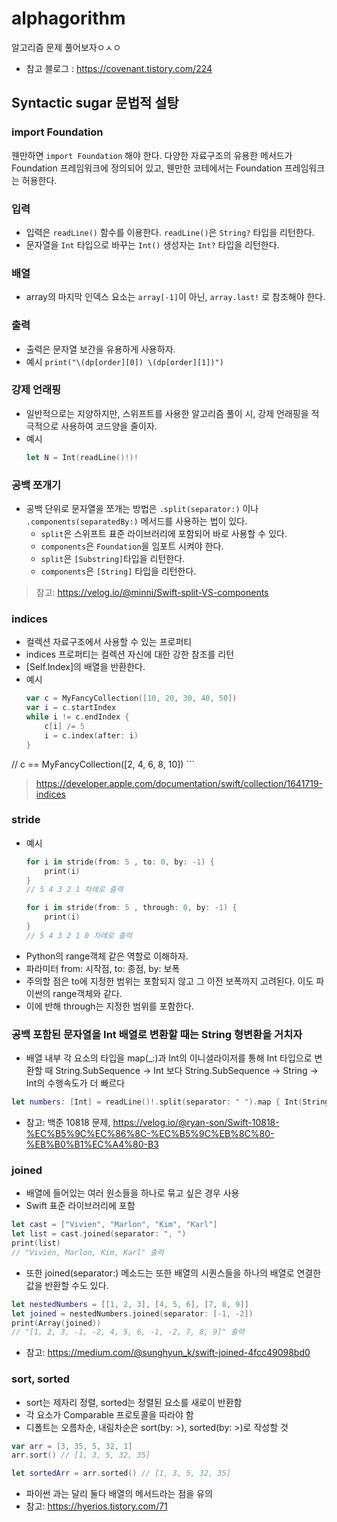 # alphagorithm
알고리즘 문제 풀어보자ㅇㅅㅇ
- 참고 블로그 : https://covenant.tistory.com/224

## Syntactic sugar 문법적 설탕

### import Foundation
웬만하면 `import Foundation` 해야 한다. 다양한 자료구조의 유용한 메서드가 Foundation 프레임워크에 정의되어 있고, 웬만한 코테에서는 Foundation 프레임워크는 허용한다.

### 입력
- 입력은 `readLine()` 함수를 이용한다. `readLine()`은 `String?` 타입을 리턴한다.
- 문자열을 `Int` 타입으로 바꾸는 `Int()` 생성자는 `Int?` 타입을 리턴한다.

### 배열
- array의 마지막 인덱스 요소는 `array[-1]`이 아닌, `array.last!` 로 참조해야 한다.

### 출력
- 출력은 문자열 보간을 유용하게 사용하자. 
- 예시 `print("\(dp[order][0]) \(dp[order][1])")`

### 강제 언래핑
- 일반적으로는 지양하지만, 스위프트를 사용한 알고리즘 풀이 시, 강제 언래핑을 적극적으로 사용하여 코드양을 줄이자.
- 예시
    ```swift
    let N = Int(readLine()!)!
    ```

### 공백 쪼개기
- 공백 단위로 문자열을 쪼개는 방법은 `.split(separator:)` 이나 `.components(separatedBy:)` 메서드를 사용하는 법이 있다.
    - `split`은 스위프트 표준 라이브러리에 포함되어 바로 사용할 수 있다.
    - `components`은 `Foundation`을 임포트 시켜야 한다.
    - `split`은 `[Substring]`타입을 리턴한다.
    - `components`은 `[String]` 타입을 리턴한다.
> 참고: https://velog.io/@minni/Swift-split-VS-components

### indices
- 컬렉션 자료구조에서 사용할 수 있는 프로퍼티
- indices 프로퍼티는 컬렉션 자신에 대한 강한 참조를 리턴
- [Self.Index]의 배열을 반환한다.
- 예시
    ```swift
    var c = MyFancyCollection([10, 20, 30, 40, 50])
    var i = c.startIndex
    while i != c.endIndex {
        c[i] /= 5
        i = c.index(after: i)
    }
// c == MyFancyCollection([2, 4, 6, 8, 10])
    ```

> https://developer.apple.com/documentation/swift/collection/1641719-indices


### stride

- 예시
    ```swift
    for i in stride(from: 5 , to: 0, by: -1) {
        print(i)
    }
    // 5 4 3 2 1 차례로 출력

    for i in stride(from: 5 , through: 0, by: -1) {
        print(i)
    }
    // 5 4 3 2 1 0 차례로 출력
    ```
- Python의 range객체 같은 역할로 이해하자.
- 파라미터 from: 시작점, to: 종점, by: 보폭
- 주의할 점은 to에 지정한 범위는 포함되지 않고 그 이전 보폭까지 고려된다. 이도 파이썬의 range객체와 같다.
- 이에 반해 through는 지정한 범위를 포함한다.

### 공백 포함된 문자열을 Int 배열로 변환할 때는 String 형변환을 거치자
- 배열 내부 각 요소의 타입을 map(_:)과 Int의 이니셜라이저를 통해 Int 타입으로 변환할 때 String.SubSequence -> Int 보다 String.SubSequence -> String -> Int의 수행속도가 더 빠르다
```swift
let numbers: [Int] = readLine()!.split(separator: " ").map { Int(String($0))! }
```
- 참고: 백준 10818 문제, https://velog.io/@ryan-son/Swift-10818-%EC%B5%9C%EC%86%8C-%EC%B5%9C%EB%8C%80-%EB%B0%B1%EC%A4%80-B3

### joined
- 배열에 들어있는 여러 원소들을 하나로 묶고 싶은 경우 사용
- Swift 표준 라이브러리에 포함
```swift
let cast = ["Vivien", "Marlon", "Kim", "Karl"]
let list = cast.joined(separator: ", ")
print(list)
// "Vivien, Marlon, Kim, Karl" 출력
```

- 또한 joined(separator:) 메소드는 또한 배열의 시퀀스들을 하나의 배열로 연결한 값을 반환할 수도 있다.
```swift
let nestedNumbers = [[1, 2, 3], [4, 5, 6], [7, 8, 9]]
let joined = nestedNumbers.joined(separator: [-1, -2])
print(Array(joined))
// "[1, 2, 3, -1, -2, 4, 5, 6, -1, -2, 7, 8, 9]" 출력
```
- 참고: https://medium.com/@sunghyun_k/swift-joined-4fcc49098bd0

### sort, sorted
- sort는 제자리 정렬, sorted는 정렬된 요소를 새로이 반환함
- 각 요소가 Comparable 프로토콜을 따라야 함
- 디폴트는 오름차순, 내림차순은 sort(by: >), sorted(by: >)로 작성할 것
```swift
var arr = [3, 35, 5, 32, 1]
arr.sort() // [1, 3, 5, 32, 35]

let sortedArr = arr.sorted() // [1, 3, 5, 32, 35]
```
- 파이썬 과는 달리 둘다 배열의 메서드라는 점을 유의
- 참고: https://hyerios.tistory.com/71